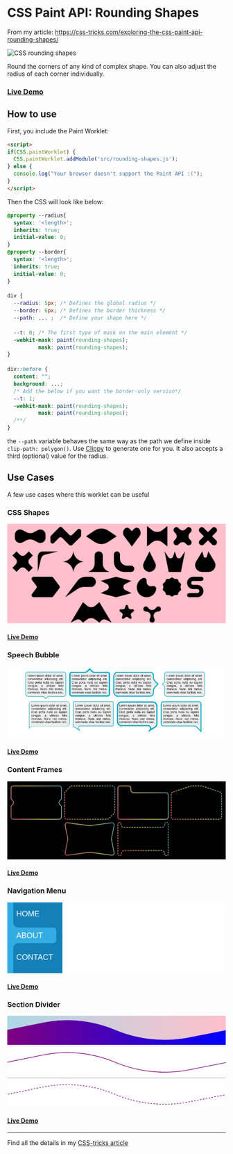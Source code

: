 # CSS Paint API: Rounding Shapes
From my article: https://css-tricks.com/exploring-the-css-paint-api-rounding-shapes/

![CSS rounding shapes](https://css-tricks.com/wp-content/uploads/2021/10/header-rounding-shapes.png)

Round the corners of any kind of complex shape. You can also adjust the radius of each corner individually.

### [Live Demo](https://afif13.github.io/CSS-rounding-shapes/)

## How to use

First, you include the Paint Worklet:

```html
<script>
if(CSS.paintWorklet) {              
  CSS.paintWorklet.addModule('src/rounding-shapes.js');
} else {
  console.log("Your browser doesn't support the Paint API :(");
}
</script>
```
Then the CSS will look like below:

```css
@property --radius{
  syntax: '<length>';
  inherits: true;
  initial-value: 0;
}
@property --border{
  syntax: '<length>';
  inherits: true;
  initial-value: 0;
}

div {
  --radius: 5px; /* Defines the global radius */
  --border: 6px; /* Defines the border thickness */
  --path: ... ;  /* Define your shape here */

  --t: 0; /* The first type of mask on the main element */
  -webkit-mask: paint(rounding-shapes);
          mask: paint(rounding-shapes);
}

div::before {
  content: "";
  background: ...; 
  /* Add the below if you want the border-only version*/
  --t: 1; 
  -webkit-mask: paint(rounding-shapes);
          mask: paint(rounding-shapes);
  /**/
}

```
the `--path` variable behaves the same way as the path we define inside `clip-path: polygon()`. Use [Clippy](https://bennettfeely.com/clippy/) to generate one for you. It also accepts a third (optional) value for the radius.

## Use Cases
A few use cases where this worklet can be useful

### CSS Shapes

![CSS Shapes](https://github.com/Afif13/CSS-rounding-shapes/blob/6e98a3baff000b9915989707659ba0eacc68d7c9/img/css%20shapes.png)

#### [Live Demo](https://codepen.io/t_afif/pen/GREaoMJ)

### Speech Bubble

![CSS Speech Bubble](https://github.com/Afif13/CSS-rounding-shapes/blob/6e98a3baff000b9915989707659ba0eacc68d7c9/img/rounded%20speech%20bubble.png)

#### [Live Demo](https://codepen.io/t_afif/pen/KKqLMMP)

### Content Frames

![CSS frames](https://github.com/Afif13/CSS-rounding-shapes/blob/6e98a3baff000b9915989707659ba0eacc68d7c9/img/frames.png)

#### [Live Demo](https://codepen.io/t_afif/pen/eYRqgLN)

### Navigation Menu

![CSS navigation menu](https://github.com/Afif13/CSS-rounding-shapes/blob/6e98a3baff000b9915989707659ba0eacc68d7c9/img/rounded%20menu%201.png)

#### [Live Demo](https://codepen.io/t_afif/pen/Pojrjay)

### Section Divider

![CSS section divider](https://github.com/Afif13/CSS-rounding-shapes/blob/6e98a3baff000b9915989707659ba0eacc68d7c9/img/section%20divider.png)

#### [Live Demo](https://codepen.io/t_afif/pen/oNwRWNN)

----

Find all the details in my [CSS-tricks article](https://css-tricks.com/exploring-the-css-paint-api-rounding-shapes/)

